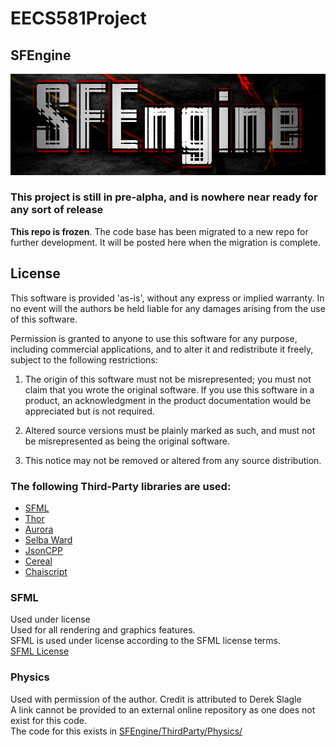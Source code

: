 # EECS581Project

## SFEngine  
![SFEngine](https://github.com/JayhawkZombie/EECS581Project/blob/master/SFEngine/Samples/Logos/SFEngineLogo_Dark_Flame_Analogized.png)  

### This project is still in pre-alpha, and is nowhere near ready for any sort of release  

**This repo is frozen**. The code base has been migrated to a new repo for further development.  It will be posted here when the migration is complete.  

## License
This software is provided 'as-is', without any express or
implied warranty. In no event will the authors be held
liable for any damages arising from the use of this software.

Permission is granted to anyone to use this software for any purpose,
including commercial applications, and to alter it and redistribute
it freely, subject to the following restrictions:

1. The origin of this software must not be misrepresented;
   you must not claim that you wrote the original software.
   If you use this software in a product, an acknowledgment
   in the product documentation would be appreciated but
   is not required.

2. Altered source versions must be plainly marked as such,
   and must not be misrepresented as being the original software.

3. This notice may not be removed or altered from any
   source distribution.
   
### The following Third-Party libraries are used:  
*  [SFML](https://www.sfml-dev.org/)  
*  [Thor](http://www.bromeon.ch/libraries/thor/)  
*  [Aurora](http://www.bromeon.ch/libraries/aurora/index.html)  
*  [Selba Ward](https://github.com/Hapaxia/SelbaWard)  
*  [JsonCPP](https://github.com/open-source-parsers/jsoncpp)  
*  [Cereal](http://uscilab.github.io/cereal/)  
*  [Chaiscript](http://chaiscript.com/)  

### SFML
Used under license  
Used for all rendering and graphics features.  
SFML is used under license according to the SFML license terms.  
[SFML License](https://github.com/SFML/SFML/blob/master/license.txt)  

### Physics  
Used with permission of the author.  Credit is attributed to Derek Slagle  
A link cannot be provided to an external online repository as one does not exist for this code.  
The code for this exists in [SFEngine/ThirdParty/Physics/](https://github.com/JayhawkZombie/EECS581Project/tree/master/SFEngine/ThirdParty/Physics)  
